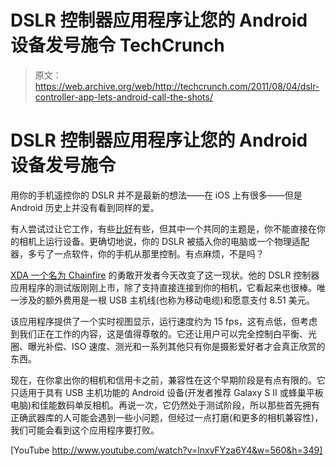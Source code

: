 # DSLR 控制器应用程序让您的 Android 设备发号施令 TechCrunch

> 原文：<https://web.archive.org/web/http://techcrunch.com/2011/08/04/dslr-controller-app-lets-android-call-the-shots/>

# DSLR 控制器应用程序让您的 Android 设备发号施令

用你的手机遥控你的 DSLR 并不是最新的想法——在 iOS 上有很多——但是 Android 历史上并没有看到同样的爱。

有人尝试过让它工作，有些[比](https://web.archive.org/web/20230204194043/http://remoteyourcam.com/)[好](https://web.archive.org/web/20230204194043/http://www.camera-control.com/p/about-project_16.html)有些，但其中一个共同的主题是，你不能直接在你的相机上运行设备。更确切地说，你的 DSLR 被插入你的电脑或一个物理适配器，多亏了一点软件，你的手机从那里控制。有点麻烦，不是吗？

[XDA 一个名为 Chainfire](https://web.archive.org/web/20230204194043/http://forum.xda-developers.com/showthread.php?t=1202082) 的勇敢开发者今天改变了这一现状。他的 DSLR 控制器应用程序的测试版刚刚上市，除了支持直接连接到你的相机，它看起来也很棒。唯一涉及的额外费用是一根 USB 主机线(也称为移动电缆)和愿意支付 8.51 美元。

该应用程序提供了一个实时视图显示，运行速度约为 15 fps，这有点低，但考虑到我们正在工作的内容，这是值得尊敬的。它还让用户可以完全控制白平衡、光圈、曝光补偿、ISO 速度、测光和一系列其他只有你是摄影爱好者才会真正欣赏的东西。

现在，在你拿出你的相机和信用卡之前，兼容性在这个早期阶段是有点有限的。它只适用于具有 USB 主机功能的 Android 设备(开发者推荐 Galaxy S II 或蜂巢平板电脑)和佳能数码单反相机。再说一次，它仍然处于测试阶段，所以那些首先拥有正确武器库的人可能会遇到一些小问题，但经过一点打磨(和更多的相机兼容性)，我们可能会看到这个应用程序要打败。

[YouTube http://www.youtube.com/watch?v=lnxvFYza6Y4&w=560&h=349]